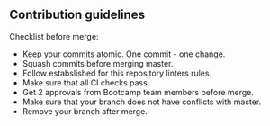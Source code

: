 ## Contribution guidelines
Checklist before merge:

* Keep your commits atomic. One commit - one change.
* Squash commits before merging master.
* Follow estabslished for this repository linters rules.
* Make sure that all CI checks pass.
* Get 2 approvals from Bootcamp team members before merge.
* Make sure that your branch does not have conflicts with master.
* Remove your branch after merge.
